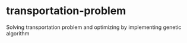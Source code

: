# transportation-problem
Solving transportation problem and optimizing by implementing genetic algorithm
